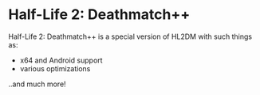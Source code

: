 # Half-Life 2: Deathmatch++
Half-Life 2: Deathmatch++ is a special version of HL2DM with such things as:
- x64 and Android support
- various optimizations

..and much more!